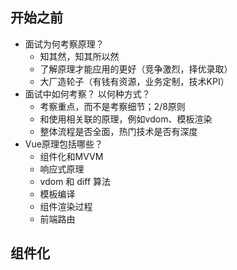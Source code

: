 ## 开始之前

- 面试为何考察原理？
  - 知其然，知其所以然
  - 了解原理才能应用的更好（竞争激烈，择优录取）
  - 大厂造轮子（有钱有资源，业务定制，技术KPI）
- 面试中如何考察？ 以何种方式？
  - 考察重点，而不是考察细节；2/8原则
  - 和使用相关联的原理，例如vdom、模板渲染
  - 整体流程是否全面，热门技术是否有深度
- Vue原理包括哪些？
  - 组件化和MVVM
  - 响应式原理
  - vdom 和 diff 算法
  - 模板编译
  - 组件渲染过程
  - 前端路由

## 组件化

